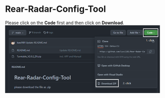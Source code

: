 # Rear-Radar-Config-Tool

Please click on the **Code** first and then click on **Download**.
![logging](download.png)
